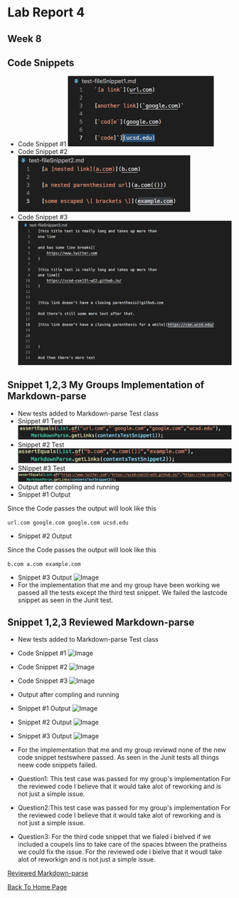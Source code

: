 # Lab Report 4
## Week 8


## Code Snippets
* Code Snippet #1
![Image](Week8LRSS7.png)
* Code Snippet #2
![Image](Week8LRSS6.png)
* Code Snippet #3
![Image](Week8LRSS5.png)
## Snippet 1,2,3 My Groups Implementation of Markdown-parse
* New tests added to Markdown-parse Test class
* Snippet #1 Test
![Image](Week8LRSS10.png)
* Snippet #2 Test
![Image](Week8LRSS9.png)
* SNippet #3 Test
![Image](Week8LRSS8.png)
* Output after compling and running
* Snippet #1 Output

 Since the Code passes the output will look like this 

 ```url.com google.com google.com ucsd.edu ```
* Snippet #2 Output

Since the Code passes the output will look like this 

```b.com a.com example.com ```
* Snippet #3 Output
![Image](Week8LRSS1.png)
* For the implementation that me and my group have been working we passed all the tests except the third test snippet. We failed the lastcode snippet as seen in the Junit test.

## Snippet 1,2,3 Reviewed Markdown-parse
* New tests added to Markdown-parse Test class

* Code Snippet #1
![Image](Week8LRSS16.png)
* Code Snippet #2
![Image](Week8LRSS15.png)
* Code Snippet #3
![Image](Week8LRSS14.png)
* Output after compling and running
* Snippet #1 Output
![Image](Week8LRSS13.png)
* Snippet #2 Output
![Image](Week8LRSS12.png)
* Snippet #3 Output
![Image](Week8LRSS11.png)
* For the implementation that me and my group reviewd  none of the new code snippet testswhere passed. As seen in the Junit tests all things neew code snippets failed.

* Question1: This test case was passed for my group's implementation For the reviewed code I believe that it would take alot of reworking and is not just a simple issue.
* Question2:This test case was passed for my group's implementation For the reviewed code I believe that it would take alot of reworking and is not just a simple issue. 
* Question3: For the third code snippet that we fialed i bielved if we included a coupels lins to take care of the spaces btween the pratheiss we could fix the issue. For the reviewed ode i bielve that it woudl take alot of reworkign and is not just a simple issue.

[Reviewed Markdown-parse](https://github.com/yayajjiang/markdown_inperson)


[Back To Home Page](https://jrhowell123.github.io/cse15l-lab-reports/)